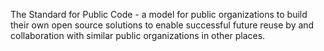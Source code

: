 The Standard for Public Code - a model for public organizations to build their own open source solutions to enable successful future reuse by and collaboration with similar public organizations in other places. 
